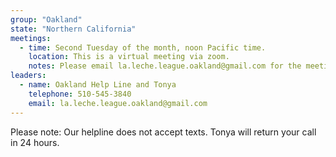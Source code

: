 ```yaml
---
group: "Oakland"
state: "Northern California"
meetings:
  - time: Second Tuesday of the month, noon Pacific time.
    location: This is a virtual meeting via zoom.
    notes: Please email la.leche.league.oakland@gmail.com for the meeting link and password!
leaders:
  - name: Oakland Help Line and Tonya
    telephone: 510-545-3840
    email: la.leche.league.oakland@gmail.com
---
```

Please note: Our helpline does not accept texts. Tonya will return your call in 24 hours.
